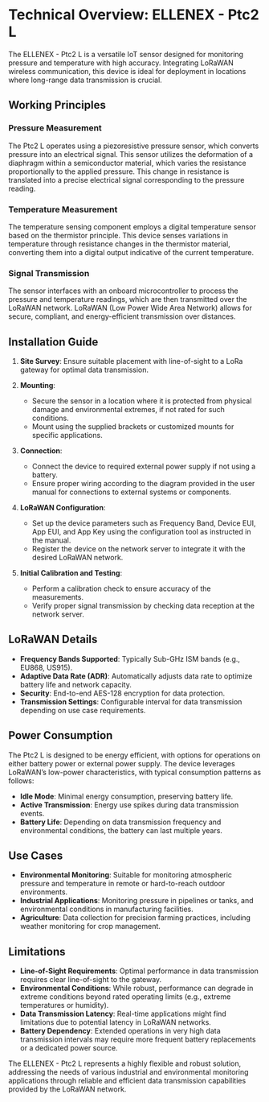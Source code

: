 # Technical Overview: ELLENEX - Ptc2 L

The ELLENEX - Ptc2 L is a versatile IoT sensor designed for monitoring pressure and temperature with high accuracy. Integrating LoRaWAN wireless communication, this device is ideal for deployment in locations where long-range data transmission is crucial.

## Working Principles

### Pressure Measurement
The Ptc2 L operates using a piezoresistive pressure sensor, which converts pressure into an electrical signal. This sensor utilizes the deformation of a diaphragm within a semiconductor material, which varies the resistance proportionally to the applied pressure. This change in resistance is translated into a precise electrical signal corresponding to the pressure reading.

### Temperature Measurement
The temperature sensing component employs a digital temperature sensor based on the thermistor principle. This device senses variations in temperature through resistance changes in the thermistor material, converting them into a digital output indicative of the current temperature.

### Signal Transmission
The sensor interfaces with an onboard microcontroller to process the pressure and temperature readings, which are then transmitted over the LoRaWAN network. LoRaWAN (Low Power Wide Area Network) allows for secure, compliant, and energy-efficient transmission over distances.

## Installation Guide

1. **Site Survey**: Ensure suitable placement with line-of-sight to a LoRa gateway for optimal data transmission.
   
2. **Mounting**: 
   - Secure the sensor in a location where it is protected from physical damage and environmental extremes, if not rated for such conditions.
   - Mount using the supplied brackets or customized mounts for specific applications.

3. **Connection**:
   - Connect the device to required external power supply if not using a battery.
   - Ensure proper wiring according to the diagram provided in the user manual for connections to external systems or components.

4. **LoRaWAN Configuration**:
   - Set up the device parameters such as Frequency Band, Device EUI, App EUI, and App Key using the configuration tool as instructed in the manual.
   - Register the device on the network server to integrate it with the desired LoRaWAN network.

5. **Initial Calibration and Testing**:
   - Perform a calibration check to ensure accuracy of the measurements.
   - Verify proper signal transmission by checking data reception at the network server.

## LoRaWAN Details

- **Frequency Bands Supported**: Typically Sub-GHz ISM bands (e.g., EU868, US915).
- **Adaptive Data Rate (ADR)**: Automatically adjusts data rate to optimize battery life and network capacity.
- **Security**: End-to-end AES-128 encryption for data protection.
- **Transmission Settings**: Configurable interval for data transmission depending on use case requirements.

## Power Consumption

The Ptc2 L is designed to be energy efficient, with options for operations on either battery power or external power supply. The device leverages LoRaWAN’s low-power characteristics, with typical consumption patterns as follows:

- **Idle Mode**: Minimal energy consumption, preserving battery life.
- **Active Transmission**: Energy use spikes during data transmission events.
- **Battery Life**: Depending on data transmission frequency and environmental conditions, the battery can last multiple years.

## Use Cases

- **Environmental Monitoring**: Suitable for monitoring atmospheric pressure and temperature in remote or hard-to-reach outdoor environments.
- **Industrial Applications**: Monitoring pressure in pipelines or tanks, and environmental conditions in manufacturing facilities.
- **Agriculture**: Data collection for precision farming practices, including weather monitoring for crop management.

## Limitations

- **Line-of-Sight Requirements**: Optimal performance in data transmission requires clear line-of-sight to the gateway.
- **Environmental Conditions**: While robust, performance can degrade in extreme conditions beyond rated operating limits (e.g., extreme temperatures or humidity).
- **Data Transmission Latency**: Real-time applications might find limitations due to potential latency in LoRaWAN networks.
- **Battery Dependency**: Extended operations in very high data transmission intervals may require more frequent battery replacements or a dedicated power source.

The ELLENEX - Ptc2 L represents a highly flexible and robust solution, addressing the needs of various industrial and environmental monitoring applications through reliable and efficient data transmission capabilities provided by the LoRaWAN network.